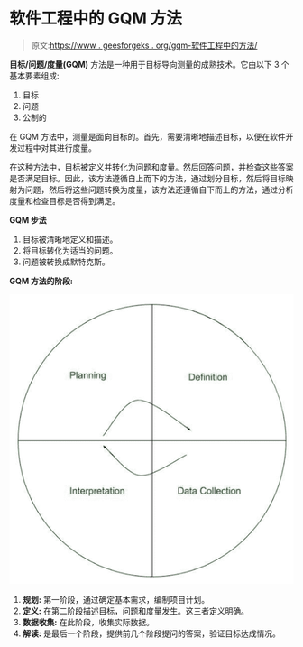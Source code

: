 # 软件工程中的 GQM 方法

> 原文:[https://www . geesforgeks . org/gqm-软件工程中的方法/](https://www.geeksforgeeks.org/gqm-method-in-software-engineering/)

**目标/问题/度量(GQM)** 方法是一种用于目标导向测量的成熟技术。它由以下 3 个基本要素组成:

1.  目标
2.  问题
3.  公制的

在 GQM 方法中，测量是面向目标的。首先，需要清晰地描述目标，以便在软件开发过程中对其进行度量。

在这种方法中，目标被定义并转化为问题和度量。然后回答问题，并检查这些答案是否满足目标。因此，该方法遵循自上而下的方法，通过划分目标，然后将目标映射为问题，然后将这些问题转换为度量，该方法还遵循自下而上的方法，通过分析度量和检查目标是否得到满足。

**GQM 步法**

1.  目标被清晰地定义和描述。
2.  将目标转化为适当的问题。
3.  问题被转换成默特克斯。

**GQM 方法的阶段:**

![](img/3dba9a8a5b799afb086deedeb397a2a2.png)

1.  **规划:**
    第一阶段，通过确定基本需求，编制项目计划。
2.  **定义:**
    在第二阶段描述目标，问题和度量发生。这三者定义明确。
3.  **数据收集:**
    在此阶段，收集实际数据。
4.  **解读:**
    是最后一个阶段，提供前几个阶段提问的答案，验证目标达成情况。